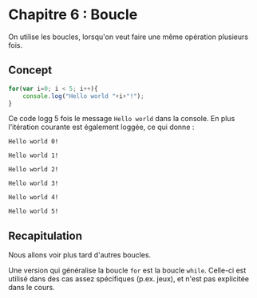# Chapitre 6 : Boucle

On utilise les boucles, lorsqu'on veut faire une même opération plusieurs fois.

## Concept

```js
for(var i=0; i < 5; i++){
    console.log("Hello world "+i+"!");
}
```

Ce code logg 5 fois le message `Hello world` dans la console. En plus l'itération courante est également loggée, ce qui donne :

`Hello world 0!`

`Hello world 1!`

`Hello world 2!`

`Hello world 3!`

`Hello world 4!`

`Hello world 5!`


## Recapitulation
Nous allons voir plus tard d'autres boucles.

Une version qui généralise la boucle `for` est la boucle `while`. Celle-ci est utilisé dans des cas assez spécifiques (p.ex. jeux), et n'est pas explicitée dans le cours.

